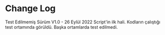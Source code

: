 # Change Log
Test Edilmemiş Sürüm V1.0 - 26 Eylül 2022
Script'in ilk hali. Kodların çalıştığı test ortamında görüldü. Başka ortamlarda test edilmedi.